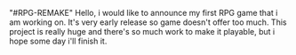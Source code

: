 "#RPG-REMAKE" 
Hello, i would like to announce my first RPG game that i am working on.
It's very early release so game doesn't offer too much.
This project is really huge and there's so much work to make it playable, but i hope some day i'll finish it.

